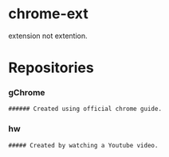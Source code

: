 # chrome-ext
extension not extention. 
# Repositories
### gChrome  
    ###### Created using official chrome guide.

### hw 
    ##### Created by watching a Youtube video.
